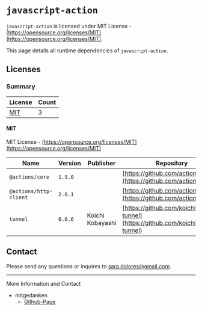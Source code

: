 # `javascript-action`

`javascript-action` is licensed under MIT License - [https://opensource.org/licenses/MIT](https://opensource.org/licenses/MIT).

This page details all runtime dependencies of `javascript-action`.

## Licenses

### Summary

| License     | Count |
| ----------- | ----- |
| [MIT](#mit) | 3     |

#### MIT

MIT License - [https://opensource.org/licenses/MIT](https://opensource.org/licenses/MIT)

| Name                   | Version | Publisher        | Repository                                                                       |
| ---------------------- | ------- | ---------------- | -------------------------------------------------------------------------------- |
| `@actions/core`        | `1.9.0` |                  | [https://github.com/actions/toolkit](https://github.com/actions/toolkit)         |
| `@actions/http-client` | `2.0.1` |                  | [https://github.com/actions/toolkit](https://github.com/actions/toolkit)         |
| `tunnel`               | `0.0.6` | Koichi Kobayashi | [https://github.com/koichik/node-tunnel](https://github.com/koichik/node-tunnel) |

## Contact

Please send any questions or inquires to [sara.dolores@gmail.com](mailto:sara.dolores@gmail.com).

---

More Information and Contact
- mitgedanken
  - [Github-Page](https://mitgedanken.github.io/)
